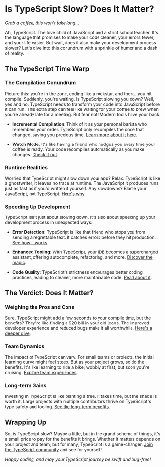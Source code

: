 # Is TypeScript Slow? Does It Matter?

*Grab a coffee, this won't take long...*

Ah, TypeScript. The love child of JavaScript and a strict school teacher. It's the language that promises to make your code cleaner, your errors fewer, and your life easier. But wait, does it also make your development process slower? Let's dive into this conundrum with a sprinkle of humor and a dash of reality.

## The TypeScript Time Warp

### The Compilation Conundrum

Picture this: you're in the zone, coding like a rockstar, and then... you hit compile. Suddenly, you're waiting. Is TypeScript slowing you down? Well, yes and no. TypeScript needs to transform your code into JavaScript before it can run. This extra step can feel like waiting for your coffee to brew when you're already late for a meeting. But fear not! Modern tools have your back.

- **Incremental Compilation**: Think of it as your personal barista who remembers your order. TypeScript only recompiles the code that changed, saving you precious time. [Learn more about it here](https://www.typescriptlang.org/docs/handbook/release-notes/typescript-3-4.html#incremental-compilation).

- **Watch Mode**: It's like having a friend who nudges you every time your coffee is ready. Your code recompiles automatically as you make changes. [Check it out](https://www.typescriptlang.org/docs/handbook/compiler-options.html#watch).

### Runtime Realities

Worried that TypeScript might slow down your app? Relax. TypeScript is like a ghostwriter; it leaves no trace at runtime. The JavaScript it produces runs just as fast as if you'd written it yourself. Any slowdowns? Blame your JavaScript, not TypeScript. [Here's why](https://www.typescriptlang.org/docs/handbook/typescript-in-5-minutes.html).

### Speeding Up Development

TypeScript isn't just about slowing down. It's also about speeding up your development process in unexpected ways:

- **Error Detection**: TypeScript is like that friend who stops you from sending a regrettable text. It catches errors before they hit production. [See how it works](https://www.typescriptlang.org/docs/handbook/type-checking-javascript-files.html).

- **Enhanced Tooling**: With TypeScript, your IDE becomes a supercharged assistant, offering autocomplete, refactoring, and more. [Discover the magic](https://code.visualstudio.com/docs/languages/typescript).

- **Code Quality**: TypeScript's strictness encourages better coding practices, leading to cleaner, more maintainable code. [Read about it](https://www.typescriptlang.org/docs/handbook/typescript-in-5-minutes.html).

## The Verdict: Does It Matter?

### Weighing the Pros and Cons

Sure, TypeScript might add a few seconds to your compile time, but the benefits? They're like finding a $20 bill in your old jeans. The improved developer experience and reduced bugs make it all worthwhile. [Here's a deeper dive](https://www.typescriptlang.org/docs/handbook/why-typescript.html).

### Team Dynamics

The impact of TypeScript can vary. For small teams or projects, the initial learning curve might feel steep. But as your project grows, so do the benefits. It's like learning to ride a bike; wobbly at first, but soon you're cruising. [Explore team experiences](https://www.typescriptlang.org/community).

### Long-term Gains

Investing in TypeScript is like planting a tree. It takes time, but the shade is worth it. Large projects with multiple contributors thrive on TypeScript's type safety and tooling. [See the long-term benefits](https://www.typescriptlang.org/docs/handbook/why-typescript.html).

## Wrapping Up

So, is TypeScript slow? Maybe a little, but in the grand scheme of things, it's a small price to pay for the benefits it brings. Whether it matters depends on your project and team, but for many, TypeScript is a game-changer. [Join the TypeScript community](https://www.typescriptlang.org/community) and see for yourself!

*Happy coding, and may your TypeScript journey be swift and bug-free!*

